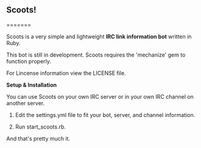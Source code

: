 ## Scoots!
=======

Scoots is a very simple and lightweight **IRC link information bot** written in Ruby.

This bot is still in development. Scoots requires the 'mechanize' gem to function properly.

For Lincense information view the LICENSE file.

**Setup & Installation**

You can use Scoots on your own IRC server or in your own IRC channel on another server.

1. Edit the settings.yml file to fit your bot, server, and channel information.

2. Run start_scoots.rb.

And that's pretty much it.
